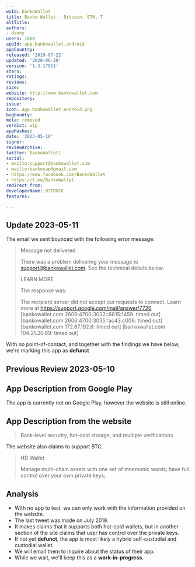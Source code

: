 ```yaml
---
wsId: bankoWallet
title: Banko Wallet - Bitcoin, ETH, T
altTitle: 
authors:
- danny
users: 1000
appId: app.bankowallet.android
appCountry: 
released: '2019-07-22'
updated: '2020-06-29'
version: '1.3.17851'
stars: 
ratings: 
reviews: 
size: 
website: http://www.bankowallet.com
repository: 
issue: 
icon: app.bankowallet.android.png
bugbounty: 
meta: removed
verdict: wip
appHashes: 
date: '2023-05-10'
signer: 
reviewArchive: 
twitter: BankoWallet1
social:
- mailto:support@bankowallet.com
- mailto:bankosup@gmail.com
- https://www.facebook.com/BankoWallet
- https://t.me/BankoWallet
redirect_from: 
developerName: BITROCK
features: 

---
```


## Update 2023-05-11

The email we sent bounced with the following error message:

> Message not delivered
>
> There was a problem delivering your message to support@bankowallet.com. See the technical details below.
>
> LEARN MORE
>
> The response was:
>
> The recipient server did not accept our requests to connect. Learn more at https://support.google.com/mail/answer/7720 [bankowallet.com 2606:4700:3032::6815:1459: timed out] [bankowallet.com 2606:4700:3035::ac43:c006: timed out] [bankowallet.com 172.67.192.6: timed out] [bankowallet.com 104.21.20.89: timed out]

With no point-of-contact, and together with the findings we have below, we're marking this app as **defunct**

## Previous Review 2023-05-10

## App Description from Google Play 

The app is currently not on Google Play, however the website is still online. 

## App Description from the website

> Bank-level security, hot-cold storage, and multiple verifications

The website also claims to support BTC. 

> HD Wallet 
>
> Manage multi-chain assets with one set of mnemonic words;
have full control over your own private keys;

## Analysis 

- With no app to test, we can only work with the information provided on the website. 
- The last tweet was made on July 2019.
- It makes claims that it supports both hot-cold wallets, but in another section of the site claims that user has control over the private keys. 
- If not yet **defunct**, the app is most likely a hybrid self-custodial and custodial wallet. 
- We will email them to inquire about the status of their app.
- While we wait, we'll keep this as a **work-in-progress**.